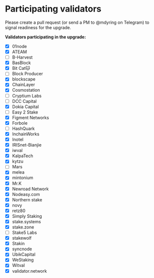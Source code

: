 # Participating validators

Please create a pull request (or send a PM to @mdyring on Telegram) to signal readiness for the upgrade.

**Validators participating in the upgrade:**
* [x] 01node
* [x] ATEAM
* [ ] B-Harvest
* [x] BasBlock
* [x] Bit Cat🐱
* [ ] Block Producer
* [x] blockscape
* [x] ChainLayer
* [x] Cosmostation
* [ ] Cryptium Labs
* [ ] DCC Capital
* [x] Dokia Capital
* [ ] Easy 2 Stake
* [x] Figment Networks
* [x] Forbole
* [ ] HashQuark
* [x] InchainWorks
* [x] Inotel
* [x] IRISnet-Bianjie
* [x] iwval
* [x] KalpaTech
* [x] kytzu
* [ ] Mars
* [x] melea
* [x] mintonium
* [x] Mr.K
* [x] Newroad Network
* [x] Nodeasy.com
* [x] Northern stake
* [x] novy
* [x] retz80
* [x] Simply Staking
* [x] stake.systems
* [x] stake.zone
* [ ] Stake5 Labs
* [x] stakewolf
* [x] Stakin
* [x] syncnode
* [x] UbikCapital
* [x] WeStaking
* [x] Witval
* [x] validator.network
